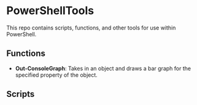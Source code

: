 # PowerShellTools

This repo contains scripts, functions, and other tools for use within PowerShell.

## Functions

- **Out-ConsoleGraph**: Takes in an object and draws a bar graph for the specified property of the object.

## Scripts

